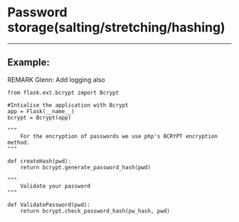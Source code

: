 # Password storage(salting/stretching/hashing)
-------

## Example:

REMARK Glenn: Add logging also

    from flask.ext.bcrypt import Bcrypt

    #Intialise the application with Bcrypt
	app = Flask(__name__)
	bcrypt = Bcrypt(app)

	"""
		For the encryption of passwords we use php's BCRYPT encryption method.
	"""

	def createHash(pwd):
		return bcrypt.generate_password_hash(pwd)

	"""
		Validate your password
	"""

	def ValidatePassword(pwd):
		return bcrypt.check_password_hash(pw_hash, pwd)
